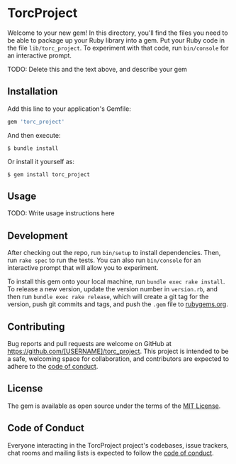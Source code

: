 # TorcProject

Welcome to your new gem! In this directory, you'll find the files you need to be able to package up your Ruby library into a gem. Put your Ruby code in the file `lib/torc_project`. To experiment with that code, run `bin/console` for an interactive prompt.

TODO: Delete this and the text above, and describe your gem

## Installation

Add this line to your application's Gemfile:

```ruby
gem 'torc_project'
```

And then execute:

    $ bundle install

Or install it yourself as:

    $ gem install torc_project

## Usage

TODO: Write usage instructions here

## Development

After checking out the repo, run `bin/setup` to install dependencies. Then, run `rake spec` to run the tests. You can also run `bin/console` for an interactive prompt that will allow you to experiment.

To install this gem onto your local machine, run `bundle exec rake install`. To release a new version, update the version number in `version.rb`, and then run `bundle exec rake release`, which will create a git tag for the version, push git commits and tags, and push the `.gem` file to [rubygems.org](https://rubygems.org).

## Contributing

Bug reports and pull requests are welcome on GitHub at https://github.com/[USERNAME]/torc_project. This project is intended to be a safe, welcoming space for collaboration, and contributors are expected to adhere to the [code of conduct](https://github.com/[USERNAME]/torc_project/blob/master/CODE_OF_CONDUCT.md).


## License

The gem is available as open source under the terms of the [MIT License](https://opensource.org/licenses/MIT).

## Code of Conduct

Everyone interacting in the TorcProject project's codebases, issue trackers, chat rooms and mailing lists is expected to follow the [code of conduct](https://github.com/[USERNAME]/torc_project/blob/master/CODE_OF_CONDUCT.md).
